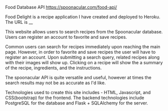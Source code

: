 Food Database API
https://spoonacular.com/food-api/

Food Delight is a recipe application I have created and deployed to Heroku. 
The URL is __

This website allows users to search recipes from the Spoonacular database.
Users can register an account to favorite and save recipes.

Common users can search for recipes immediately upon reaching the main page. However, in order to favorite and save recipes the user
will have to register an account. Upon submitting a search query, related recipes along with their images will show up. Clicking on a 
recipe will show the a summary of the recipe, ingredients, and the instructions. 

The spoonacular API is quite versatile and useful, however at times the search results may not be as accurate as I'd like. 

Technologies used to create this site includes - HTML, Javascript, and CSS(bootstrap) for the frontend. The backend technologies include
PostgreSQL for the database and Flask + SQLAlchemy for the server.
